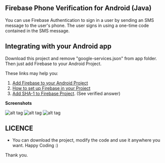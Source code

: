 ## Firebase Phone Verification for Android (Java)

You can use Firebase Authentication to sign in a user by sending an SMS message to the user's phone. The user signs in using a one-time code contained in the SMS message.

## Integrating with your Android app

Download this project and remove "google-services.json" from app folder. Then just add Firebase to your Android Project.

These links may help you:
1. [Add Firebase to your Android Project](https://firebase.google.com/docs/android/setup)
2. [How to set up Firebase in your Project](http://mobiledevhub.com/2018/01/14/android-how-to-set-up-firebase-in-your-project/)
3. [Add SHA-1 to Firebase Project](https://stackoverflow.com/questions/39144629/how-to-add-sha-1-to-android-application). (See verified answer)

__Screenshots__

![alt tag](https://user-images.githubusercontent.com/13184472/46892506-739b4180-ce8f-11e8-8c27-0afe3e5882f2.png) ![alt tag](https://user-images.githubusercontent.com/13184472/46892507-7433d800-ce8f-11e8-83e5-a64b95f699d5.png) ![alt tag](https://user-images.githubusercontent.com/13184472/46892509-7433d800-ce8f-11e8-91e9-da75d19a9a97.png)

## LICENCE

* You can download the project, modify the code and use it anywhere you want. Happy Coding :)

Thank you.
